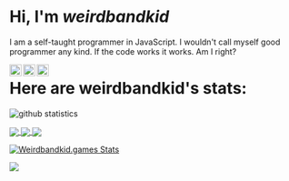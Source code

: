 # Hi, I'm *weirdbandkid*
I am a self-taught programmer in JavaScript. I wouldn't call myself good programmer any kind. If the code works it works. Am I right?

<a href="https://twitter.com/hflem_5_soccer">
  <img align="left" alt="Hunter Fleming | Twitter" width="21px" src="https://raw.githubusercontent.com/anuraghazra/anuraghazra/master/assets/twitter.svg" />
</a>
<a href="https://discord.gg/cEhU6VF">
  <img align="left" alt="Hunter's Discord" width="21px" src="https://raw.githubusercontent.com/anuraghazra/anuraghazra/master/assets/discord-round.svg" />
</a>
<a href="https://discord.gg/46HQ9rJ">
  <img align="left" alt="Mod Bot's Discord" width="21px" src="https://raw.githubusercontent.com/anuraghazra/anuraghazra/master/assets/discord-round.svg" />
</a> 

# 

# Here are weirdbandkid's stats:


![github statistics](https://github-readme-stats.vercel.app/api?username=weirdbandkid&show_icons=true&theme=vision-friendly-dark)

<a href="https://github.com/weirdbandkid">
  <img align="center" src="https://github-readme-stats.anuraghazra1.vercel.app/api/top-langs/?username=weirdbandkid&layout=compact&theme=vision-friendly-dark" />
</a>

<a href="https://github.com/weirdbandkid-games/discordrpc">
  <img align="center" src="https://github-readme-stats.vercel.app/api/pin/?username=weirdbandkid-games&repo=discordrpc&theme=vision-friendly-dark" />
</a>    
<a href="https://github.com/weirdbandkid-games/weirdbandkid-games.github.io">
  <img align="center" src="https://github-readme-stats.vercel.app/api/pin/?username=weirdbandkid-games&repo=weirdbandkid-games.github.io&theme=vision-friendly-dark" />
</a>

[![Weirdbandkid.games Stats](https://github-readme-stats.vercel.app/api/wakatime?username=weirdbandkid)](https://github.com/weirdbandkid-games/weirdbandkid-games.github.io)


![](https://komarev.com/ghpvc/?username=weirdbandkid)
